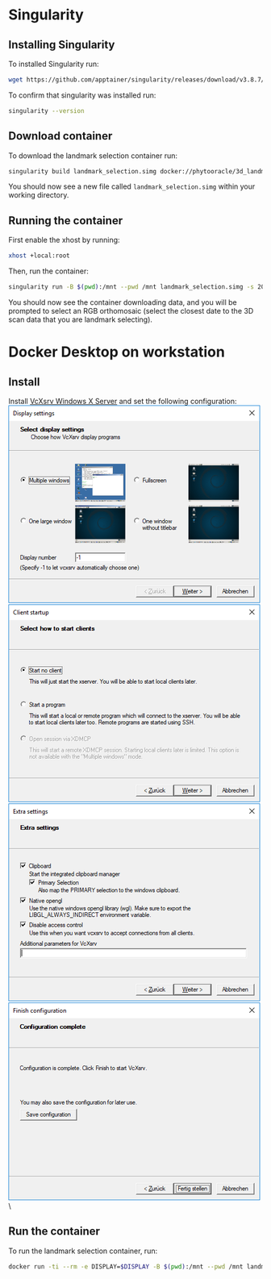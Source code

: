 # Singularity

## Installing Singularity
To installed Singularity run:

```bash
wget https://github.com/apptainer/singularity/releases/download/v3.8.7/singularity-container_3.8.7_amd64.deb && sudo apt install ./singularity-container_3.8.7_amd64.deb
```

To confirm that singularity was installed run:

```bash
singularity --version
```

## Download container
To download the landmark selection container run:

```bash
singularity build landmark_selection.simg docker://phytooracle/3d_landmark_selection:latest
```

You should now see a new file called ```landmark_selection.simg``` within your working directory.

## Running the container
First enable the xhost by running: 

```bash
xhost +local:root
```

Then, run the container:

```bash
singularity run -B $(pwd):/mnt --pwd /mnt landmark_selection.simg -s 2022-02-11__19-59-49-338_lettuce -S 13 -p lettuce -a
```

You should now see the container downloading data, and you will be prompted to select an RGB orthomosaic (select the closest date to the 3D scan data that you are landmark selecting).

# Docker Desktop on workstation

## Install 

Install [VcXsrv Windows X Server](https://sourceforge.net/projects/vcxsrv/files/latest/download) and set the following configuration:
![Alt text](figs/config1.png?raw=true "Title")\
![Alt text](figs/config2.png?raw=true "Title")\
![Alt text](figs/config3.png?raw=true "Title")\
![Alt text](figs/config4.png?raw=true "Title")\

## Run the container
To run the landmark selection container, run:

```bash
docker run -ti --rm -e DISPLAY=$DISPLAY -B $(pwd):/mnt --pwd /mnt landmark_selection.simg -s 2022-02-11__19-59-49-338_lettuce -S 13 -p lettuce -a
```